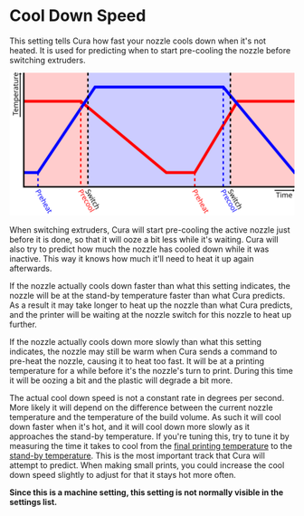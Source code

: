 Cool Down Speed
====
This setting tells Cura how fast your nozzle cools down when it's not heated. It is used for predicting when to start pre-cooling the nozzle before switching extruders.

![The nozzles start heating up in advance before switching extruders](images/temperature_regulation.svg)

When switching extruders, Cura will start pre-cooling the active nozzle just before it is done, so that it will ooze a bit less while it's waiting. Cura will also try to predict how much the nozzle has cooled down while it was inactive. This way it knows how much it'll need to heat it up again afterwards.

If the nozzle actually cools down faster than what this setting indicates, the nozzle will be at the stand-by temperature faster than what Cura predicts. As a result it may take longer to heat up the nozzle than what Cura predicts, and the printer will be waiting at the nozzle switch for this nozzle to heat up further.

If the nozzle actually cools down more slowly than what this setting indicates, the nozzle may still be warm when Cura sends a command to pre-heat the nozzle, causing it to heat too fast. It will be at a printing temperature for a while before it's the nozzle's turn to print. During this time it will be oozing a bit and the plastic will degrade a bit more.

The actual cool down speed is not a constant rate in degrees per second. More likely it will depend on the difference between the current nozzle temperature and the temperature of the build volume. As such it will cool down faster when it's hot, and it will cool down more slowly as it approaches the stand-by temperature. If you're tuning this, try to tune it by measuring the time it takes to cool from the [final printing temperature](material_final_print_temperature.md) to the [stand-by temperature](material_standby_temperature.md). This is the most important track that Cura will attempt to predict. When making small prints, you could increase the cool down speed slightly to adjust for that it stays hot more often.

**Since this is a machine setting, this setting is not normally visible in the settings list.**